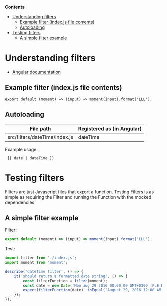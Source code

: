 <!-- START doctoc generated TOC please keep comment here to allow auto update -->
<!-- DON'T EDIT THIS SECTION, INSTEAD RE-RUN doctoc TO UPDATE -->
**Contents**

- [Understanding filters](#markdown-header-understanding-filters)
    - [Example filter (index.js file contents)](#markdown-header-example-filter-indexjs-file-contents)
    - [Autoloading](#markdown-header-autoloading)
- [Testing filters](#markdown-header-testing-filters)
    - [A simple filter example](#markdown-header-a-simple-filter-example)

<!-- END doctoc generated TOC please keep comment here to allow auto update -->

# Understanding filters

* [Angular documentation](https://docs.angularjs.org/guide/filter)

## Example filter (index.js file contents)

```
export default (moment) => (input) => moment(input).format('LLL');
```

## Autoloading

|File path|Registered as (in Angular)|
|---|---|
|src/filters/dateTime/index.js|dateTime|

Example usage:

```
 {{ date | dateTime }}
 ```

# Testing filters

Filters are just Javascript files that export a function.
Testing Filters is as simple as requiring the Filter and running the Function with the mocked dependencies

## A simple filter example

Filter:

```javascript
export default (moment) => (input) => moment(input).format('LLL');
```

Test:

```javascript
import filter from './index.js';
import moment from 'moment';

describe('dateTime filter', () => {
    it('should return a formatted date string', () => {
        const filterFunction = filter(moment);
        const date = new Date('Mon Aug 29 2016 00:00:00 GMT+0300 (FLE Daylight Time)');
        expect(filterFunction(date)).toEqual('August 29, 2016 12:00 AM');
    });
});
```
